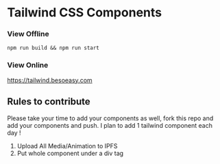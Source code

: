 # Tailwind CSS Components

### View Offline

`npm run build && npm run start`

### View Online

https://tailwind.besoeasy.com

## Rules to contribute

Please take your time to add your components as well, fork this repo and add your components and push. I plan to add 1 tailwind component each day !

1. Upload All Media/Animation to IPFS
2. Put whole component under a div tag

